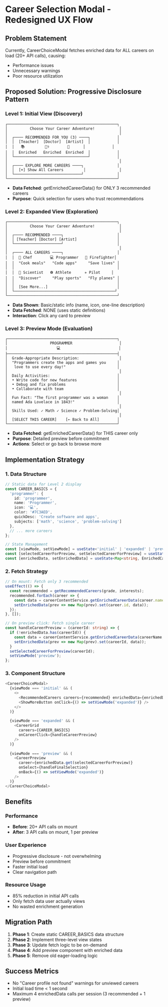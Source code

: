 # Career Selection Modal - Redesigned UX Flow

## Problem Statement
Currently, CareerChoiceModal fetches enriched data for ALL careers on load (20+ API calls), causing:
- Performance issues
- Unnecessary warnings
- Poor resource utilization

## Proposed Solution: Progressive Disclosure Pattern

### Level 1: Initial View (Discovery)
```
┌─────────────────────────────────────────────────┐
│          Choose Your Career Adventure!           │
│                                                  │
│  ┌──── RECOMMENDED FOR YOU (3) ────┐            │
│  │  [Teacher]  [Doctor]  [Artist]  │            │
│  │   📚         👩‍⚕️        🎨      │            │
│  │  Enriched   Enriched  Enriched  │            │
│  └─────────────────────────────────┘            │
│                                                  │
│  ┌──── EXPLORE MORE CAREERS ────┐               │
│  │  [+] Show All Careers         │               │
│  └──────────────────────────────┘               │
└─────────────────────────────────────────────────┘
```
- **Data Fetched**: getEnrichedCareerData() for ONLY 3 recommended careers
- **Purpose**: Quick selection for users who trust recommendations

### Level 2: Expanded View (Exploration)
```
┌─────────────────────────────────────────────────┐
│          Choose Your Career Adventure!           │
│                                                  │
│  ┌──── RECOMMENDED ────┐                        │
│  │ [Teacher] [Doctor] [Artist]                  │
│  └─────────────────────┘                        │
│                                                  │
│  ┌──── ALL CAREERS ────┐                        │
│  │  🍳 Chef        💻 Programmer   🚒 Firefighter│
│  │  "Cook meals"   "Code apps"     "Save lives" │
│  │                                              │
│  │  🔬 Scientist   ⚽ Athlete      ✈️ Pilot     │
│  │  "Discover"     "Play sports"   "Fly planes" │
│  │                                              │
│  │  [See More...]                               │
│  └─────────────────────────────────────────────┘
└─────────────────────────────────────────────────┘
```
- **Data Shown**: Basic/static info (name, icon, one-line description)
- **Data Fetched**: NONE (uses static definitions)
- **Interaction**: Click any card to preview

### Level 3: Preview Mode (Evaluation)
```
┌─────────────────────────────────────────────────┐
│                   PROGRAMMER                     │
│                      💻                          │
├─────────────────────────────────────────────────┤
│  Grade-Appropriate Description:                  │
│  "Programmers create the apps and games you     │
│   love to use every day!"                       │
│                                                  │
│  Daily Activities:                              │
│  • Write code for new features                  │
│  • Debug and fix problems                       │
│  • Collaborate with team                        │
│                                                  │
│  Fun Fact: "The first programmer was a woman    │
│  named Ada Lovelace in 1843!"                   │
│                                                  │
│  Skills Used: ✓ Math ✓ Science ✓ Problem-Solving│
│                                                  │
│  [SELECT THIS CAREER]    [← Back to All]        │
└─────────────────────────────────────────────────┘
```
- **Data Fetched**: getEnrichedCareerData() for THIS career only
- **Purpose**: Detailed preview before commitment
- **Actions**: Select or go back to browse more

## Implementation Strategy

### 1. Data Structure
```typescript
// Static data for Level 2 display
const CAREER_BASICS = {
  'programmer': {
    id: 'programmer',
    name: 'Programmer',
    icon: '💻',
    color: '#7C3AED',
    quickDesc: 'Create software and apps',
    subjects: ['math', 'science', 'problem-solving']
  },
  // ... more careers
};

// State Management
const [viewMode, setViewMode] = useState<'initial' | 'expanded' | 'preview'>('initial');
const [selectedCareerForPreview, setSelectedCareerForPreview] = useState<string | null>(null);
const [enrichedData, setEnrichedData] = useState<Map<string, EnrichedCareerData>>(new Map());
```

### 2. Fetch Strategy
```typescript
// On mount: Fetch only 3 recommended
useEffect(() => {
  const recommended = getRecommendedCareers(grade, interests);
  recommended.forEach(career => {
    const data = careerContentService.getEnrichedCareerData(career.name, grade);
    setEnrichedData(prev => new Map(prev).set(career.id, data));
  });
}, []);

// On preview click: Fetch single career
const handleCareerPreview = (careerId: string) => {
  if (!enrichedData.has(careerId)) {
    const data = careerContentService.getEnrichedCareerData(careerName, grade);
    setEnrichedData(prev => new Map(prev).set(careerId, data));
  }
  setSelectedCareerForPreview(careerId);
  setViewMode('preview');
};
```

### 3. Component Structure
```typescript
<CareerChoiceModal>
  {viewMode === 'initial' && (
    <>
      <RecommendedCareers careers={recommended} enrichedData={enrichedData} />
      <ShowMoreButton onClick={() => setViewMode('expanded')} />
    </>
  )}
  
  {viewMode === 'expanded' && (
    <CareerGrid 
      careers={CAREER_BASICS} 
      onCareerClick={handleCareerPreview}
    />
  )}
  
  {viewMode === 'preview' && (
    <CareerPreview 
      career={enrichedData.get(selectedCareerForPreview)}
      onSelect={handleFinalSelection}
      onBack={() => setViewMode('expanded')}
    />
  )}
</CareerChoiceModal>
```

## Benefits

### Performance
- **Before**: 20+ API calls on mount
- **After**: 3 API calls on mount, 1 per preview

### User Experience
- Progressive disclosure - not overwhelming
- Preview before commitment
- Faster initial load
- Clear navigation path

### Resource Usage
- 85% reduction in initial API calls
- Only fetch data user actually views
- No wasted enrichment generation

## Migration Path

1. **Phase 1**: Create static CAREER_BASICS data structure
2. **Phase 2**: Implement three-level view states
3. **Phase 3**: Update fetch logic to be on-demand
4. **Phase 4**: Add preview component with enriched data
5. **Phase 5**: Remove old eager-loading logic

## Success Metrics
- No "Career profile not found" warnings for unviewed careers
- Initial load time < 1 second
- Maximum 4 enrichedData calls per session (3 recommended + 1 preview)